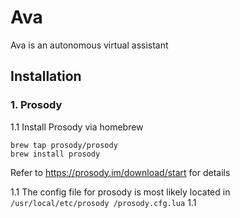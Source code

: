 # Ava
Ava is an autonomous virtual assistant

## Installation
### 1. Prosody
1.1 Install Prosody via homebrew
```
brew tap prosody/prosody 
brew install prosody
```
Refer to https://prosody.im/download/start for details

1.1 The config file for prosody is most likely located in `/usr/local/etc/prosody
/prosody.cfg.lua`
1.1 